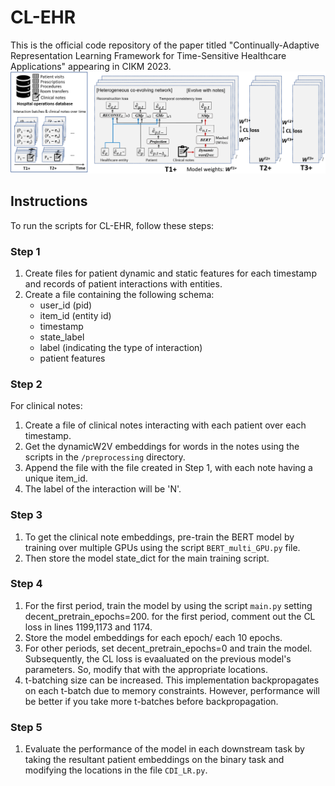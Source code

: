 # CL-EHR

This is the official code repository of the paper titled "Continually-Adaptive Representation Learning Framework for Time-Sensitive Healthcare Applications" appearing in CIKM 2023.
![alt text](https://github.com/soothysay/cl-ehr/blob/main/model_figure.PNG?raw=true)
## Instructions

To run the scripts for CL-EHR, follow these steps:

### Step 1

1. Create files for patient dynamic and static features for each timestamp and records of patient interactions with entities.
2. Create a file containing the following schema:
   - user_id (pid)
   - item_id (entity id)
   - timestamp
   - state_label
   - label (indicating the type of interaction)
   - patient features

### Step 2

For clinical notes:

1. Create a file of clinical notes interacting with each patient over each timestamp.
2. Get the dynamicW2V embeddings for words in the notes using the scripts in the `/preprocessing` directory.
3. Append the file with the file created in Step 1, with each note having a unique item_id.
4. The label of the interaction will be 'N'.

### Step 3

1. To get the clinical note embeddings, pre-train the BERT model by training over multiple GPUs using the script `BERT_multi_GPU.py` file.
2. Then store the model state_dict for the main training script.

 
### Step 4

1. For the first period, train the model by using the script `main.py` setting decent_pretrain_epochs=200. for the first period, comment out the CL loss in lines 1199,1173 and 1174.
2. Store the model embeddings for each epoch/ each 10 epochs.
3. For other periods, set decent_pretrain_epochs=0 and train the model. Subsequently, the CL loss is evaaluated on the previous model's parameters. So, modify that with the appropriate locations.
4. t-batching size can be increased. This implementation backpropagates on each t-batch due to memory constraints. However, performance will be better if you take more t-batches before backpropagation.

### Step 5

1. Evaluate the performance of the model in each downstream task by taking the resultant patient embeddings on the binary task and modifying the locations in the file `CDI_LR.py`.
